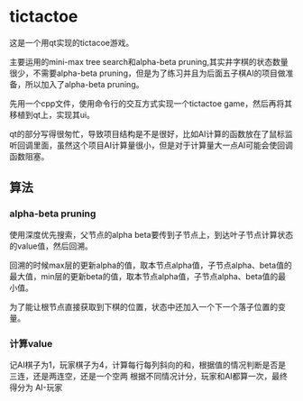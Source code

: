 # tictactoe

这是一个用qt实现的tictacoe游戏。

主要运用的mini-max tree search和alpha-beta pruning,其实井字棋的状态数量很少，不需要alpha-beta pruning，但是为了练习并且为后面五子棋AI的项目做准备，所以加入了alpha-beta pruning。

先用一个cpp文件，使用命令行的交互方式实现一个tictactoe game，然后再将其移植到qt上，实现其ui。

qt的部分写得很匆忙，导致项目结构是不是很好，比如AI计算的函数放在了鼠标监听回调里面，虽然这个项目AI计算量很小，但是对于计算量大一点AI可能会使回调函数阻塞。

## 算法

### alpha-beta pruning
使用深度优先搜索，父节点的alpha beta要传到子节点上，到达叶子节点计算状态的value值，然后回溯。

回溯的时候max层的更新alpha的值，取本节点alpha值，子节点alpha、beta值的最大值，min层的更新beta的值，取本节点alpha值，子节点alpha、beta值的最小值。

为了能让根节点直接获取到下棋的位置，状态中还加入一个下一个落子位置的变量。

### 计算value
记AI棋子为1，玩家棋子为4，计算每行每列斜向的和，根据值的情况判断是否是三连，还是两连空，还是一个空两
根据不同情况计分，玩家和AI都算一次，最终得分为 AI-玩家

